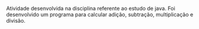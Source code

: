 Atividade desenvolvida na disciplina referente ao estudo de java. Foi desenvolvido um programa para calcular adição, subtração, multiplicação e divisão. 
